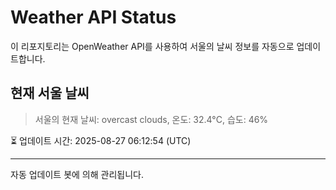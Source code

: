 
# Weather API Status

이 리포지토리는 OpenWeather API를 사용하여 서울의 날씨 정보를 자동으로 업데이트합니다.

## 현재 서울 날씨
> 서울의 현재 날씨: overcast clouds, 온도: 32.4°C, 습도: 46%

⏳ 업데이트 시간: 2025-08-27 06:12:54 (UTC)

---
자동 업데이트 봇에 의해 관리됩니다.
